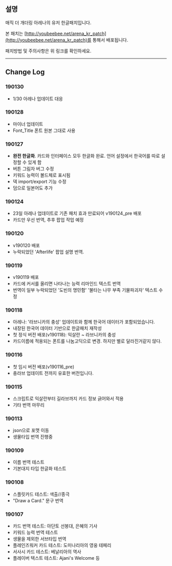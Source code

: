 ## 설명
매직 더 개더링 아레나의 유저 한글패치입니다.

본 패치는 [http://youbeebee.net/arena_kr_patch](http://youbeebee.net/arena_kr_patch)를 통해서 배포됩니다.

패치방법 및 주의사항은 위 링크를 확인하세요.

-----------

## Change Log
### 190130
* 1/30 아레나 업데이트 대응

### 190128
* 마이너 업데이트
* Font_Title 폰트 원본 그대로 사용

### 190127
* **완전 한글화**. 카드와 인터페이스 모두 한글화 완료. 언어 설정에서 한국어를 따로 설정할 수 있게 함
* 버튼 그림자 버그 수정
* 키워드 능력이 볼드체로 표시됨
* 덱 import/export 기능 수정
* 덤으로 일본어도 추가

### 190124
* 23일 아레나 업데이트로 기존 패치 효과 만료되어 v190124_pre 배포
* 카드만 우선 번역, 추후 팝업 작업 예정

### 190120
* v190120 배포
* 누락되었던 'Afterlife' 팝업 설명 번역.

### 190119
* v190119 배포
* 카드에 커서를 올리면 나타나는 능력 리마인드 텍스트 번역
* 번역이 일부 누락되었던 '도빈의 명민함' '불타는 나무 부족 기물파괴자' 텍스트 수정

### 190118
* 아레나: '라브니카의 충성' 업데이트와 함께 한국어 데이터가 포함되었습니다.
* 내장된 한국어 데이터 기반으로 한글패치 재작성
* 첫 정식 버전 배포(v190118): 익살란 ~ 라브니카의 충성
* 카드이름에 적용되는 폰트를 나눔고딕으로 변경. 하지만 별로 달라진거같지 않다.

### 190116
* 첫 임시 버전 배포(v190116_pre)
* 충라브 업데이트 전까지 유효한 버전입니다.

### 190115
* 스크립트로 익살란부터 길라브까지 카드 정보 긁어와서 적용
* 기타 번역 마무리

### 190113
* json으로 포맷 이동
* 생물타입 번역 진행중

### 190109
* 이름 번역 테스트
* 기본대지 타입 한글화 테스트

### 190108
* 스플릿카드 테스트: 색출//종극
* "Draw a Card." 문구 번역

### 190107
* 카드 번역 테스트: 아단토 선봉대, 은혜의 기사
* 키워드 능력 번역 테스트
* 생물을 제외한 서브타입 번역
* 플레인즈워커 카드 테스트: 도미나리아의 영웅 테페리
* 서사시 카드 테스트: 베날리아의 역사
* 플레이버 텍스트 테스트: Ajani's Welcome 등
